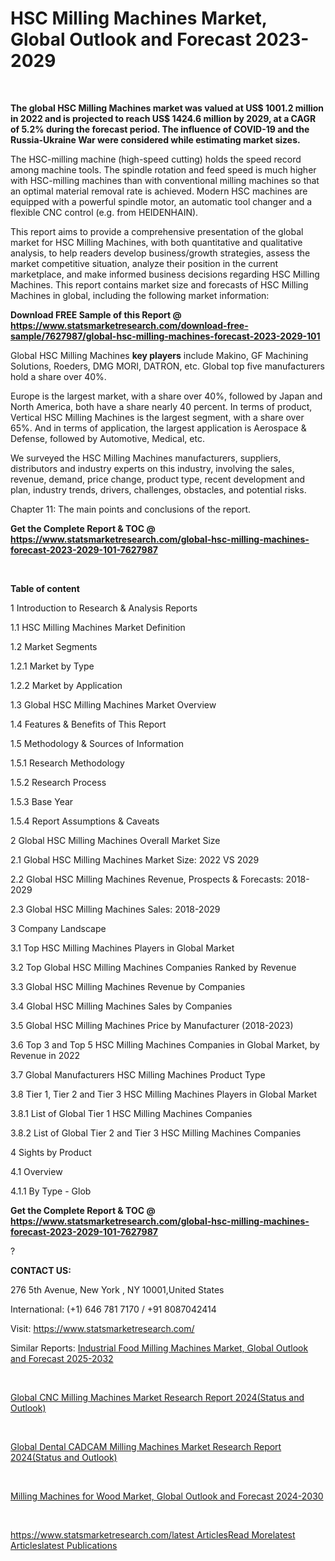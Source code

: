 <h1>HSC Milling Machines Market, Global Outlook and Forecast 2023-2029</h1><br/><p><strong>The global HSC Milling Machines market was valued at US$ 1001.2 million in 2022 and is projected to reach US$ 1424.6 million by 2029, at a <strong>CAGR</strong> of 5.2% during the forecast period. The influence of COVID-19 and the Russia-Ukraine War were considered while estimating market sizes.</strong></p>
 
 
 
 <p>The HSC-milling machine (high-speed cutting) holds the speed record among machine tools. The spindle rotation and feed speed is much higher with HSC-milling machines than with conventional milling machines so that an optimal material removal rate is achieved. Modern HSC machines are equipped with a powerful spindle motor, an automatic tool changer and a flexible CNC control (e.g. from HEIDENHAIN).</p>
 
 
 
 <p>This report aims to provide a comprehensive presentation of the global market for HSC Milling Machines, with both quantitative and qualitative analysis, to help readers develop business/growth strategies, assess the market competitive situation, analyze their position in the current marketplace, and make informed business decisions regarding HSC Milling Machines. This report contains market size and forecasts of HSC Milling Machines in global, including the following market information:</p>
 
 
 
 <p><strong>Download FREE Sample of this Report @ <a href="https://www.statsmarketresearch.com/download-free-sample/7627987/global-hsc-milling-machines-forecast-2023-2029-101">https://www.statsmarketresearch.com/download-free-sample/7627987/global-hsc-milling-machines-forecast-2023-2029-101</a></strong></p>
 
 
 
 <p>Global HSC Milling Machines <strong>key players</strong> include Makino, GF Machining Solutions, Roeders, DMG MORI, DATRON, etc. Global top five manufacturers hold a share over 40%.</p>
 
 
 
 <p>Europe is the largest market, with a share over 40%, followed by Japan and North America, both have a share nearly 40 percent. In terms of product, Vertical HSC Milling Machines is the largest segment, with a share over 65%. And in terms of application, the largest application is Aerospace & Defense, followed by Automotive, Medical, etc.</p>
 
 
 
 <p>We surveyed the HSC Milling Machines manufacturers, suppliers, distributors and industry experts on this industry, involving the sales, revenue, demand, price change, product type, recent development and plan, industry trends, drivers, challenges, obstacles, and potential risks.</p>
 
 
 
 <p>Chapter 11: The main points and conclusions of the report.</p>
 
 
 
 <div><b>Get the Complete Report & TOC @ <a href="https://www.statsmarketresearch.com/global-hsc-milling-machines-forecast-2023-2029-101-7627987">https://www.statsmarketresearch.com/global-hsc-milling-machines-forecast-2023-2029-101-7627987</a></b></div>
 
 
 
 <p><br />
 
 <b>Table of content</b></p>
 
 
 
 <p>1 Introduction to Research & Analysis Reports<br />
 
 1.1 HSC Milling Machines Market Definition<br />
 
 1.2 Market Segments<br />
 
 1.2.1 Market by Type<br />
 
 1.2.2 Market by Application<br />
 
 1.3 Global HSC Milling Machines Market Overview<br />
 
 1.4 Features & Benefits of This Report<br />
 
 1.5 Methodology & Sources of Information<br />
 
 1.5.1 Research Methodology<br />
 
 1.5.2 Research Process<br />
 
 1.5.3 Base Year<br />
 
 1.5.4 Report Assumptions & Caveats<br />
 
 2 Global HSC Milling Machines Overall Market Size<br />
 
 2.1 Global HSC Milling Machines Market Size: 2022 VS 2029<br />
 
 2.2 Global HSC Milling Machines Revenue, Prospects & Forecasts: 2018-2029<br />
 
 2.3 Global HSC Milling Machines Sales: 2018-2029<br />
 
 3 Company Landscape<br />
 
 3.1 Top HSC Milling Machines Players in Global Market<br />
 
 3.2 Top Global HSC Milling Machines Companies Ranked by Revenue<br />
 
 3.3 Global HSC Milling Machines Revenue by Companies<br />
 
 3.4 Global HSC Milling Machines Sales by Companies<br />
 
 3.5 Global HSC Milling Machines Price by Manufacturer (2018-2023)<br />
 
 3.6 Top 3 and Top 5 HSC Milling Machines Companies in Global Market, by Revenue in 2022<br />
 
 3.7 Global Manufacturers HSC Milling Machines Product Type<br />
 
 3.8 Tier 1, Tier 2 and Tier 3 HSC Milling Machines Players in Global Market<br />
 
 3.8.1 List of Global Tier 1 HSC Milling Machines Companies<br />
 
 3.8.2 List of Global Tier 2 and Tier 3 HSC Milling Machines Companies<br />
 
 4 Sights by Product<br />
 
 4.1 Overview<br />
 
 4.1.1 By Type - Glob</p>
 
 
 
 <div><b>Get the Complete Report & TOC @ <a href="https://www.statsmarketresearch.com/global-hsc-milling-machines-forecast-2023-2029-101-7627987">https://www.statsmarketresearch.com/global-hsc-milling-machines-forecast-2023-2029-101-7627987</a></b></div>
 
 
 
 <p>? </p>
 
 
 
 <p><b>CONTACT US:</b><br />
 
 276 5th Avenue, New York , NY 10001,United States<br />
 
 International: (+1) 646 781 7170 / +91 8087042414<br />
 
 Visit: <a href="https://www.statsmarketresearch.com/">https://www.statsmarketresearch.com/</a><br />
 
 Similar Reports: <a href="https://www.statsmarketresearch.com/global-hsc-milling-machines-forecast-2023-2029-101-7627987">Industrial Food Milling Machines Market, Global Outlook and Forecast 2025-2032</a><br />
 
 <br />
 
 <a href="https://www.statsmarketresearch.com/global-hsc-milling-machines-forecast-2023-2029-101-7627987">Global CNC Milling Machines Market Research Report 2024(Status and Outlook)</a><br />
 
 <br />
 
 <a href="https://www.statsmarketresearch.com/global-hsc-milling-machines-forecast-2023-2029-101-7627987">Global Dental CADCAM Milling Machines Market Research Report 2024(Status and Outlook)</a><br />
 
 <br />
 
 <a href="https://www.statsmarketresearch.com/global-hsc-milling-machines-forecast-2023-2029-101-7627987">Milling Machines for Wood Market, Global Outlook and Forecast 2024-2030</a><br />
 
 <br />
 
 <a href="https://gyeongbokgung.com">https://www.statsmarketresearch.com/</a><a href="https://hallyeomaritime.com">latest Articles</a><a href="https://jingwansa.com">Read More</a><a href="https://nguoiviet.jp/">latest Articles</a><a href="https://www.intelmarketresearch.com/">latest Publications</a></p>